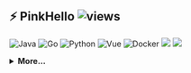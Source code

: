 <!--
**PinkHello/PinkHello** is a ✨ _special_ ✨ repository because its `README.md` (this file) appears on your GitHub profile.

Here are some ideas to get you started:

- 🔭 I’m currently working on ...
- 🌱 I’m currently learning ...
- 👯 I’m looking to collaborate on ...
- 🤔 I’m looking for help with ...
- 💬 Ask me about ...
- 📫 How to reach me: ...
- 😄 Pronouns: ...
- ⚡ Fun fact: ...
-->

## ⚡ PinkHello ![views](https://views.whatilearened.today/views/github/pinkhello/pinkhello.svg)

![Java](https://img.shields.io/badge/-Java-black?style=flat-square&logo=Java) 
![Go](https://img.shields.io/badge/-Go-black?style=flat-square&logo=Go) 
![Python](https://img.shields.io/badge/-Python-black?style=flat-square&logo=Python)
![Vue](https://img.shields.io/badge/-Vue-000000?style=flat-square&logo=Vue.js)
![Docker](https://img.shields.io/badge/-Docker-black?style=flat-square&logo=Docker)
![](https://github-readme-stats.vercel.app/api?username=pinkhello&show_icons=true&theme=vue&hide_border=true&line_height=20&count_private=true)
![](https://github-readme-stats.vercel.app/api/top-langs/?username=pinkhello&layout=compact&hide_border=true&hide=html,vim&count_private=true)

<details>
 <summary><b>More...</b></summary>  
    
## 😎 A little more about me...  

```go
AlpacaBi := &Info {
    Name: "Alpaca Bi",
    Age: 26,
    Occupation: "Web Full Stack Developer",
    Clergy: "Flying Spaghetti Monsterism Minister",
    Email: "biguokang@outlook.com",
    Wechat: "workbiguokang",
    Website: "https://alpaca.run",
    Location: "Guangzhou China"
}
```

## ⚡ Technologies


## 2021 OKR 进度
| 动作 | 进度 | 目标 | 缺陷 |
| :---- | :---- | :---- | :---- |
| 👯 Go服务开发脚手架 | done | [go-starter](https://github.com/PinkHello/go-starter) | ut |
| 💵 Go服务开发脚手架开发一个简单前后端系统 | done | [房产CRM信息系统](http://121.4.242.26) test/123456  | - |  
| 🐳 K8S原理 | running | [K8S博客成档](https://pinkhello.me/categories/k8s/) | - |  
| 😄 MySQL实现原理解析 | running | 博客成档 | - |  
| 🏫 数据结构与算法之美 | prepare | 博客成档 | - |  
| 🚀 RocketMQ客户端代码阅读(Java/Go) | prepare | 博客成档 | - |  
| 👀 借助飞桨完成大众点评星级计算逻辑分析 | prepare | 算法模型 | - |  
| 🔭 研究一下民法典 | prepare | - | - |  
| 🔍 阅读《设计心理学》 | prepare | - | - |  

</details>
